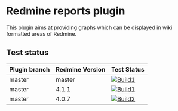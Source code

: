# Redmine reports plugin

This plugin aims at providing graphs which can be displayed in wiki formatted areas of Redmine.

Test status
------------

|Plugin branch| Redmine Version   | Test Status       |
|-------------|-------------------|-------------------|
|master       | master            | [![Build1][1]][5] |  
|master       | 4.1.1             | [![Build1][2]][5] |  
|master       | 4.0.7             | [![Build2][3]][5] |

[1]: https://travis-matrix-badges.herokuapp.com/repos/jbbarth/redmine_reports/branches/master/1
[2]: https://travis-matrix-badges.herokuapp.com/repos/jbbarth/redmine_reports/branches/master/2
[3]: https://travis-matrix-badges.herokuapp.com/repos/jbbarth/redmine_reports/branches/master/3
[5]: https://travis-ci.com/jbbarth/redmine_reports
